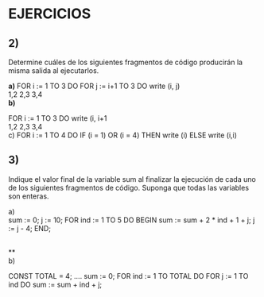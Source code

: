 # EJERCICIOS

## 2)

Determine cuáles de los siguientes fragmentos de código producirán la misma salida al ejecutarlos.

**a)**
  FOR i := 1 TO 3 DO
     FOR j := i+1 TO 3 DO
        write (i, j)
<br>
  1,2 2,3 3,4
<br>
**b)**

  FOR i := 1 TO 3 DO
   write (i, i+1
   <br>
   1,2 2,3 3,4
<br>
c)
  FOR i := 1 TO 4 DO
     IF (i = 1) OR (i = 4) THEN
        write (i)
     ELSE
        write (i,i)

## 3)

Indique el valor final de la variable sum al finalizar la ejecución de cada uno de los siguientes fragmentos de código. Suponga que todas las variables son enteras.

a)
<br>
  sum := 0;
  j := 10;
  FOR ind := 1 TO 5 DO
  BEGIN
     sum := sum + 2 * ind + 1 + j;
     j := j - 4;
  END;

<br>
**
<br>
b)

<br>

  CONST TOTAL = 4;
  ....
  sum := 0;
  FOR ind := 1 TO TOTAL DO
     FOR j := 1 TO ind DO
        sum := sum + ind + j;
